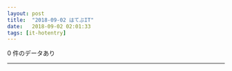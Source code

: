 ```yaml
---
layout: post
title:  "2018-09-02 はてぶIT"
date:   2018-09-02 02:01:33
tags: [it-hotentry]
---
```

0 件のデータあり

<hr>
